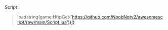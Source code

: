 Script :
> loadstring(game:HttpGet('https://github.com/NoobNotv2/awesomescript/raw/main/Script.lua'))()

